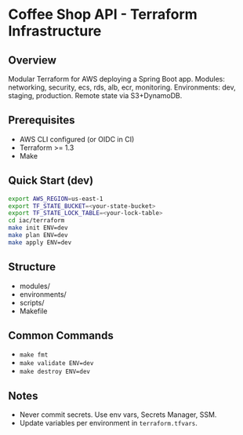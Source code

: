 # Coffee Shop API - Terraform Infrastructure

## Overview
Modular Terraform for AWS deploying a Spring Boot app. Modules: networking, security, ecs, rds, alb, ecr, monitoring. Environments: dev, staging, production. Remote state via S3+DynamoDB.

## Prerequisites
- AWS CLI configured (or OIDC in CI)
- Terraform >= 1.3
- Make

## Quick Start (dev)
```bash
export AWS_REGION=us-east-1
export TF_STATE_BUCKET=<your-state-bucket>
export TF_STATE_LOCK_TABLE=<your-lock-table>
cd iac/terraform
make init ENV=dev
make plan ENV=dev
make apply ENV=dev
```

## Structure
- modules/
- environments/
- scripts/
- Makefile

## Common Commands
- `make fmt`
- `make validate ENV=dev`
- `make destroy ENV=dev`

## Notes
- Never commit secrets. Use env vars, Secrets Manager, SSM.
- Update variables per environment in `terraform.tfvars`.

